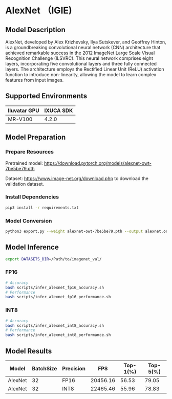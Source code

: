 # AlexNet （IGIE)

## Model Description

AlexNet, developed by Alex Krizhevsky, Ilya Sutskever, and Geoffrey Hinton, is a groundbreaking convolutional neural
network (CNN) architecture that achieved remarkable success in the 2012 ImageNet Large Scale Visual Recognition
Challenge (ILSVRC). This neural network comprises eight layers, incorporating five convolutional layers and three fully
connected layers. The architecture employs the Rectified Linear Unit (ReLU) activation function to introduce
non-linearity, allowing the model to learn complex features from input images.

## Supported Environments

| Iluvatar GPU | IXUCA SDK |
|--------------|-----------|
| MR-V100      | 4.2.0     |

## Model Preparation

### Prepare Resources

Pretrained model: <https://download.pytorch.org/models/alexnet-owt-7be5be79.pth>

Dataset: <https://www.image-net.org/download.php> to download the validation dataset.

### Install Dependencies

```bash
pip3 install -r requirements.txt
```

### Model Conversion

```bash
python3 export.py --weight alexnet-owt-7be5be79.pth --output alexnet.onnx
```

## Model Inference

```bash
export DATASETS_DIR=/Path/to/imagenet_val/
```

### FP16

```bash
# Accuracy
bash scripts/infer_alexnet_fp16_accuracy.sh
# Performance
bash scripts/infer_alexnet_fp16_performance.sh
```

### INT8

```bash
# Accuracy
bash scripts/infer_alexnet_int8_accuracy.sh
# Performance
bash scripts/infer_alexnet_int8_performance.sh
```

## Model Results

| Model   | BatchSize | Precision | FPS      | Top-1(%) | Top-5(%) |
|---------|-----------|-----------|----------|----------|----------|
| AlexNet | 32        | FP16      | 20456.16 | 56.53    | 79.05    |
| AlexNet | 32        | INT8      | 22465.46 | 55.96    | 78.83    |
